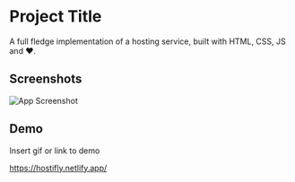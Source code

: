 
# Project Title

A full fledge implementation of a hosting service, built with HTML, CSS, JS and ❤️.

## Screenshots

![App Screenshot](https://i.postimg.cc/528kq8RF/Screenshot-2021-06-28-at-12-02-20-AM.png)

  
## Demo

Insert gif or link to demo

  https://hostifly.netlify.app/
